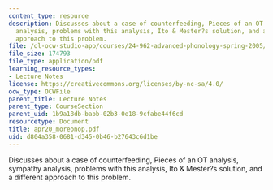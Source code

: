 ```yaml
---
content_type: resource
description: Discusses about a case of counterfeeding, Pieces of an OT analysis, sympathy
  analysis, problems with this analysis, Ito & Mester?s solution, and a different
  approach to this problem.
file: /ol-ocw-studio-app/courses/24-962-advanced-phonology-spring-2005/d804a3580681d3450b46b27643c6d1be_apr20_moreonop.pdf
file_size: 174793
file_type: application/pdf
learning_resource_types:
- Lecture Notes
license: https://creativecommons.org/licenses/by-nc-sa/4.0/
ocw_type: OCWFile
parent_title: Lecture Notes
parent_type: CourseSection
parent_uid: 1b9a18db-babb-02b3-0e18-9cfabe44f6cd
resourcetype: Document
title: apr20_moreonop.pdf
uid: d804a358-0681-d345-0b46-b27643c6d1be
---
```

Discusses about a case of counterfeeding, Pieces of an OT analysis, sympathy analysis, problems with this analysis, Ito & Mester?s solution, and a different approach to this problem.